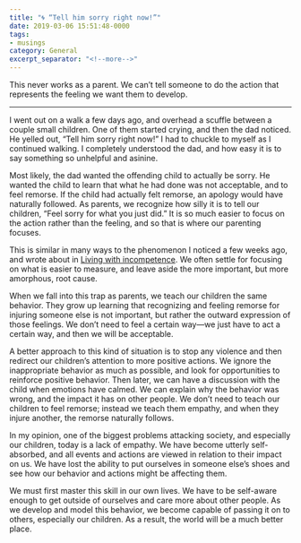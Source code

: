 ```yaml
---
title: "🌀 “Tell him sorry right now!”"
date: 2019-03-06 15:51:48-0000
tags:
- musings
category: General
excerpt_separator: "<!--more-->"
---
```


This never works as a parent. We can’t tell someone to do the action that represents the feeling we want them to develop.

<!--more-->
***

I went out on a walk a few days ago, and overhead a scuffle between a couple small children. One of them started crying, and then the dad noticed. He yelled out, “Tell him sorry right now!” I had to chuckle to myself as I continued walking. I completely understood the dad, and how easy it is to say something so unhelpful and asinine.

Most likely, the dad wanted the offending child to actually be sorry. He wanted the child to learn that what he had done was not acceptable, and to feel remorse. If the child had actually felt remorse, an apology would have naturally followed. As parents, we recognize how silly it is to tell our children, “Feel sorry for what you just did.” It is so much easier to focus on the action rather than the feeling, and so that is where our parenting focuses.

This is similar in many ways to the phenomenon I noticed a few weeks ago, and wrote about in [Living with incompetence](https://www.bennorris.org/2019/01/18/living-with-incompetence.html). We often settle for focusing on what is easier to measure, and leave aside the more important, but more amorphous, root cause.

When we fall into this trap as parents, we teach our children the same behavior. They grow up learning that recognizing and feeling remorse for injuring someone else is not important, but rather the outward expression of those feelings. We don’t need to feel a certain way—we just have to act a certain way, and then we will be acceptable.

A better approach to this kind of situation is to stop any violence and then redirect our children’s attention to more positive actions. We ignore the inappropriate behavior as much as possible, and look for opportunities to reinforce positive behavior. Then later, we can have a discussion with the child when emotions have calmed. We can explain why the behavior was wrong, and the impact it has on other people. We don’t need to teach our children to feel remorse; instead we teach them empathy, and when they injure another, the remorse naturally follows.

In my opinion, one of the biggest problems attacking society, and especially our children, today is a lack of empathy. We have become utterly self-absorbed, and all events and actions are viewed in relation to their impact on us. We have lost the ability to put ourselves in someone else’s shoes and see how our behavior and actions might be affecting them.

We must first master this skill in our own lives. We have to be self-aware enough to get outside of ourselves and care more about other people. As we develop and model this behavior, we become capable of passing it on to others, especially our children. As a result, the world will be a much better place.